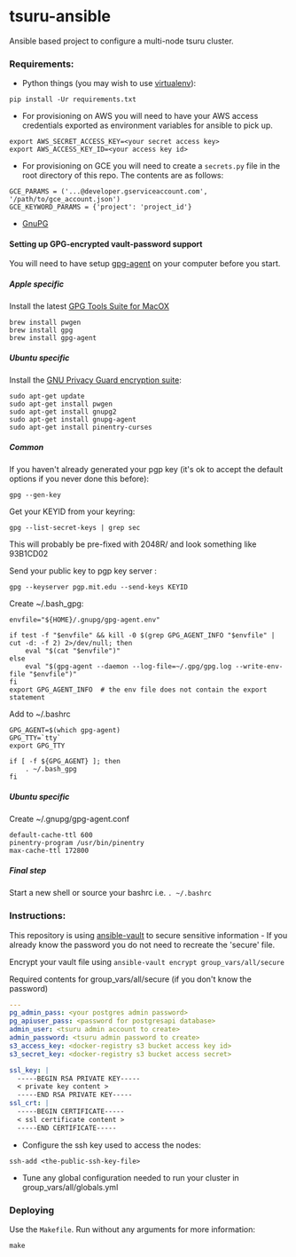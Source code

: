 # tsuru-ansible

Ansible based project to configure a multi-node tsuru cluster.

### Requirements:

* Python things (you may wish to use [virtualenv](https://virtualenv.pypa.io/en/latest/)):
```
pip install -Ur requirements.txt
```

* For provisioning on AWS you will need to have your AWS access credentials exported as environment variables for ansible to pick up.
```
export AWS_SECRET_ACCESS_KEY=<your secret access key>
export AWS_ACCESS_KEY_ID=<your access key id>
```

* For provisioning on GCE you will need to create a `secrets.py` file in the
root directory of this repo. The contents are as follows:
```
GCE_PARAMS = ('...@developer.gserviceaccount.com', '/path/to/gce_account.json')
GCE_KEYWORD_PARAMS = {'project': 'project_id'}
```

* [GnuPG](#setting-up-gpg-encrypted-vault-password-support)

#### Setting up GPG-encrypted vault-password support

You will need to have setup [gpg-agent](https://www.gnupg.org/) on your computer before you start.

##### Apple specific

Install the latest [GPG Tools Suite for MacOX](https://gpgtools.org/)

```
brew install pwgen
brew install gpg
brew install gpg-agent
```

##### Ubuntu specific

Install the [GNU Privacy Guard encryption suite](https://www.gnupg.org/):

```
sudo apt-get update
sudo apt-get install pwgen
sudo apt-get install gnupg2
sudo apt-get install gnupg-agent
sudo apt-get install pinentry-curses
```

##### Common

If you haven't already generated your pgp key (it's ok to accept the default options if you never done this before):

```
gpg --gen-key
```

Get your KEYID from your keyring:

```
gpg --list-secret-keys | grep sec
```

This will probably be pre-fixed with 2048R/ and look something like 93B1CD02

Send your public key to pgp key server :

```
gpg --keyserver pgp.mit.edu --send-keys KEYID
```


Create ~/.bash_gpg:

```
envfile="${HOME}/.gnupg/gpg-agent.env"

if test -f "$envfile" && kill -0 $(grep GPG_AGENT_INFO "$envfile" | cut -d: -f 2) 2>/dev/null; then
    eval "$(cat "$envfile")"
else
    eval "$(gpg-agent --daemon --log-file=~/.gpg/gpg.log --write-env-file "$envfile")"
fi
export GPG_AGENT_INFO  # the env file does not contain the export statement
```

Add to ~/.bashrc

```
GPG_AGENT=$(which gpg-agent)
GPG_TTY=`tty`
export GPG_TTY

if [ -f ${GPG_AGENT} ]; then
    . ~/.bash_gpg
fi
```

##### Ubuntu specific

Create ~/.gnupg/gpg-agent.conf

```
default-cache-ttl 600
pinentry-program /usr/bin/pinentry
max-cache-ttl 172800
```

##### Final step

Start a new shell or source your bashrc i.e. `. ~/.bashrc`

### Instructions:

This repository is using [ansible-vault](https://docs.ansible.com/playbooks_vault.html) to secure sensitive information - If you already know the password you do not need to recreate the 'secure' file.

Encrypt your vault file using `ansible-vault encrypt group_vars/all/secure`

Required contents for group_vars/all/secure (if you don't know the password)

```yaml
---
pg_admin_pass: <your postgres admin password>
pg_apiuser_pass: <password for postgresapi database>
admin_user: <tsuru admin account to create>
admin_password: <tsuru admin password to create>
s3_access_key: <docker-registry s3 bucket access key id>
s3_secret_key: <docker-registry s3 bucket access secret>

ssl_key: |
  -----BEGIN RSA PRIVATE KEY-----
  < private key content >
  -----END RSA PRIVATE KEY-----
ssl_crt: |
  -----BEGIN CERTIFICATE-----
  < ssl certificate content >
  -----END CERTIFICATE-----
```

* Configure the ssh key used to access the nodes:
```{r, engine='bash'}
ssh-add <the-public-ssh-key-file>
```
* Tune any global configuration needed to run your cluster in group_vars/all/globals.yml

### Deploying

Use the `Makefile`. Run without any arguments for more information:
```
make
```

